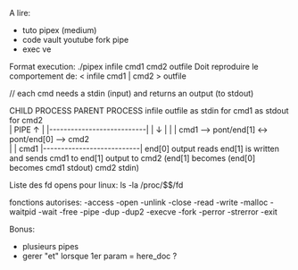 A lire:
- tuto pipex (medium)
- code vault youtube fork pipe
- exec ve

Format execution:
./pipex infile cmd1 cmd2 outfile
Doit reproduire le comportement de:
< infile cmd1 | cmd2 > outfile


// each cmd needs a stdin (input) and returns an output (to stdout)
   

CHILD PROCESS												 PARENT PROCESS
    infile                                            			 outfile
as stdin for cmd1                                 			as stdout for cmd2            
       |                        PIPE                        		↑
       |           |---------------------------|            		|
       ↓             |                       |              		|
      cmd1   -->    pont/end[1]       ↔       pont/end[0]   -->     cmd2           
                     |                       |
            cmd1   |---------------------------|  end[0]
           output                             reads end[1]
         is written                          and sends cmd1
          to end[1]                          output to cmd2
       (end[1] becomes                      (end[0] becomes 
        cmd1 stdout)                           cmd2 stdin)


Liste des fd opens pour linux:
ls -la /proc/$$/fd

fonctions autorises:
-access
-open
-unlink
-close
-read
-write
-malloc
-waitpid
-wait
-free
-pipe
-dup
-dup2
-execve
-fork
-perror
-strerror
-exit





Bonus:
- plusieurs pipes
- gerer "et" lorsque 1er param = here_doc ?
